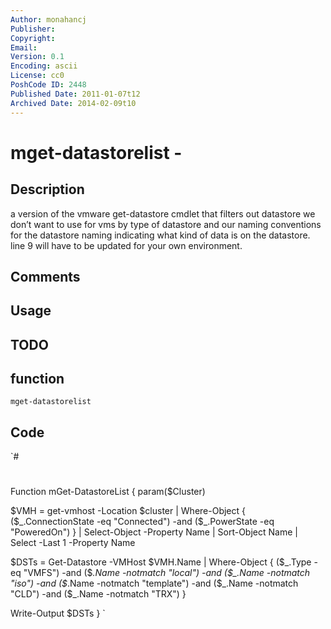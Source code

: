 ```yaml
---
Author: monahancj
Publisher: 
Copyright: 
Email: 
Version: 0.1
Encoding: ascii
License: cc0
PoshCode ID: 2448
Published Date: 2011-01-07t12
Archived Date: 2014-02-09t10
---
```


# mget-datastorelist - 

## Description

a version of the vmware get-datastore cmdlet that filters out datastore we don’t want to use for vms by type of datastore and our naming conventions for the datastore naming indicating what kind of data is on the datastore.  line 9 will have to be updated for your own environment.

## Comments



## Usage



## TODO



## function

`mget-datastorelist`

## Code

`#
 #
 Function mGet-DatastoreList {
 param($Cluster)
 
 $VMH = get-vmhost -Location $cluster | Where-Object { ($_.ConnectionState -eq "Connected") -and ($_.PowerState -eq "PoweredOn") } | Select-Object -Property Name | Sort-Object Name | Select -Last 1 -Property Name
 
 $DSTs = Get-Datastore -VMHost $VMH.Name | Where-Object { ($_.Type -eq "VMFS") -and ($_.Name -notmatch "local") -and ($_.Name -notmatch "iso") -and ($_.Name -notmatch "template") -and ($_.Name -notmatch "CLD") -and ($_.Name -notmatch "TRX") }
 
 Write-Output $DSTs
 }
`

